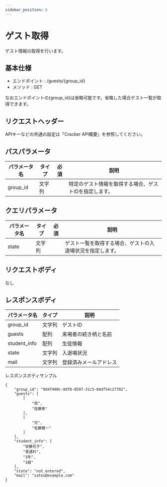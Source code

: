 ```yaml
---
sidebar_position: 6
---
```


# ゲスト取得
ゲスト情報の取得を行います。

## 基本仕様
- エンドポイント : /guests/{group_id}
- メソッド : GET

なおエンドポイントの{group_id}は省略可能です。省略した場合ゲスト一覧が取得できます。

## リクエストヘッダー
APIキーなどの共通の設定は「Cracker API概要」を参照してください。

## パスパラメータ

|パラメータ名|タイプ|必須|説明|
|----|----|----|----|
|group_id|文字列||特定のゲスト情報を取得する場合、ゲストIDを指定します。|

## クエリパラメータ

|パラメータ名|タイプ|必須|説明|
|----|----|----|----|
|state|文字列||ゲスト一覧を取得する場合、ゲストの入退場状況を指定します。|

## リクエストボディ
なし

## レスポンスボディ

|パラメータ名|タイプ|説明|
|----|----|----|
|group_id|文字列|ゲストID|
|guests|配列|来場者の続き柄と名前|
|student_info|配列|生徒情報|
|state|文字列|入退場状況|
|mail|文字列|登録済みメールアドレス|

レスポンスボディサンプル
```
{
    "group_id": "9d4f400c-8df8-8597-31c5-84df54c27702",
    "guests": [
        [
            "母",
            "佐藤恵"
        ],
        [
            "兄",
            "佐藤健一"
        ]
    ],
    "student_info": [
        "佐藤花子",
        "普通科",
        "3年",
        "1組"
    ],
    "state": "not_entered",
    "mail": "satou@example.com"
}
```
